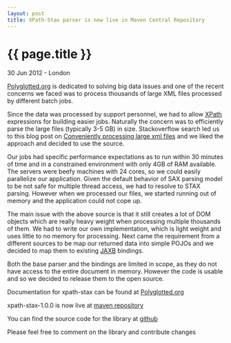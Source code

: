 ```yaml
---
layout: post
title: XPath-Stax parser is now live in Maven Central Repository
---
```


{{ page.title }}
================

<p class="meta">30 Jun 2012 - London</p>

[Polyglotted.org](http://www.polyglotted.org) is dedicated to solving big data issues
and one of the recent concerns we faced was to process thousands of large XML
files processed by different batch jobs. 

Since the data was processed by support personnel, we had to allow 
[XPath](http://www.w3.org/TR/xpath/) expressions for building easier jobs. Naturally 
the concern was to efficiently parse the large files (typically 3-5 GB) in size.
Stackoverflow search led us to this blog post on [Conveniently processing large xml
files](http://andreas.haufler.info/2012/01/conveniently-processing-large-xml-files.html) 
and we liked the approach and decided to use the source.
 
Our jobs had specific performance expectations as to run within 30 minutes of time 
and in a constrained environment with only 4GB of RAM available. The servers
were beefy machines with 24 cores, so we could easily parallelize our application.
Given the default behavior of SAX parsing model to be not safe for multiple thread 
access, we had to resolve to STAX parsing. However when we processed our files, 
we started running out of memory and the application could not cope up. 

The main issue with the above source is that it still creates a lot of DOM objects 
which are really heavy weight when processing multiple thousands of them. We had to
write our own implementation, which is light weight and uses little to no memory
for processing. Next came the requirement from a different sources to be map our
returned data into simple POJOs and we decided to map them to existing 
[JAXB](http://www.oracle.com/technetwork/articles/javase/index-140168.html) bindings. 

Both the base parser and the bindings are limited in scope, as they do not have 
access to the entire document in memory. However the code is usable and so we decided
to release them to the open source.

Documentation for xpath-stax can be found at [Polyglotted.org](http://www.polyglotted.org/xpath-stax)

xpath-stax-1.0.0 is now live at [maven repository](http://search.maven.org/#browse%7C-1206644886)

You can find the source code for the library at [github](https://github.com/polyglotted/xpath-stax)

Please feel free to comment on the library and contribute changes


